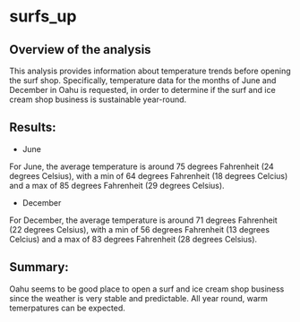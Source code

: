 # surfs_up

## Overview of the analysis
This analysis provides information about temperature trends before opening the surf shop. Specifically, temperature data for the months of June and December in Oahu is requested, in order to determine if the surf and ice cream shop business is sustainable year-round.

## Results: 
 - June

For June, the average temperature is around 75 degrees Fahrenheit (24 degrees Celsius), with a min of 64 degrees Fahrenheit (18 degrees Celcius) and a max of 85 degrees Fahrenheit (29 degrees Celsius).

 - December

For December, the average temperature is around 71 degrees Fahrenheit (22 degrees Celsius), with a min of 56 degrees Fahrenheit (13 degrees Celcius) and a max of 83 degrees Fahrenheit (28 degrees Celsius).

## Summary:

Oahu seems to be good place to open a surf and ice cream shop business since the weather is very stable and predictable. All year round, warm temerpatures can be expected. 


